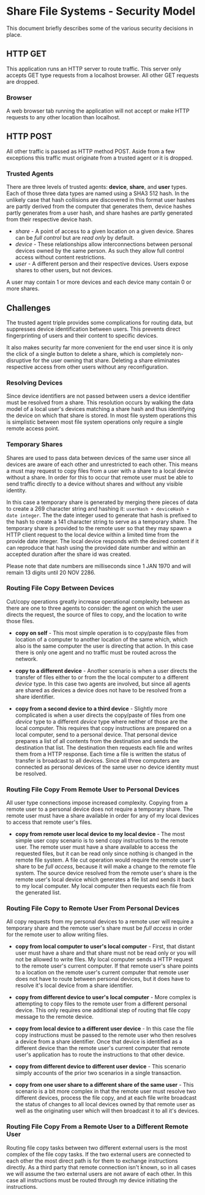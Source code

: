 <!-- documentation/security_model - Describes the application's security model. -->

# Share File Systems - Security Model
This document briefly describes some of the various security decisions in place.

## HTTP GET
This application runs an HTTP server to route traffic.  This server only accepts GET type requests from a localhost browser.  All other GET requests are dropped.

### Browser
A web browser tab running the application will not accept or make HTTP requests to any other location than localhost.

## HTTP POST
All other traffic is passed as HTTP method POST.  Aside from a few exceptions this traffic must originate from a trusted agent or it is dropped.

### Trusted Agents
There are three levels of trusted agents: **device**, **share**, and **user** types.  Each of those three data types are named using a SHA3 512 hash.  In the unlikely case that hash collisions are discovered in this format user hashes are partly derived from the computer that generates them, device hashes partly generates from a user hash, and share hashes are partly generated from their respective device hash.

* *share* - A point of access to a given location on a given device.  Shares can be *full control* but are *read only* by default.
* *device* - These relationships allow interconnections between personal devices owned by the same person.  As such they allow full control access without content restrictions.
* *user* - A different person and their respective devices.  Users expose shares to other users, but not devices.

A user may contain 1 or more devices and each device many contain 0 or more shares.

## Challenges
The trusted agent triple provides some complications for routing data, but suppresses device identification between users.  This prevents direct fingerprinting of users and their content to specific devices.

It also makes security far more convenient for the end user since it is only the click of a single button to delete a share, which is completely non-disruptive for the user owning that share.  Deleting a share eliminates respective access from other users without any reconfiguration.

### Resolving Devices
Since device identifiers are not passed between users a device identifier must be resolved from a share.  This resolution occurs by walking the data model of a local user's devices matching a share hash and thus identifying the device on which that share is stored.  In most file system operations this is simplistic between most file system operations only require a single remote access point.

### Temporary Shares
Shares are used to pass data between devices of the same user since all devices are aware of each other and unrestricted to each other.  This means a must may request to copy files from a user with a share to a local device without a share.  In order for this to occur that remote user must be able to send traffic directly to a device without shares and without any visible identity.

In this case a temporary share is generated by merging there pieces of data to create a 269 character string and hashing it: `userHash + deviceHash + date integer`.  The the date integer used to generate that hash is prefixed to the hash to create a 141 character string to serve as a temporary share.  The temporary share is provided to the remote user so that they may spawn a HTTP client request to the local device within a limited time from the provide date integer.  The local device responds with the desired content if it can reproduce that hash using the provided date number and within an accepted duration after the share id was created.

Please note that date numbers are milliseconds since 1 JAN 1970 and will remain 13 digits until 20 NOV 2286.

### Routing File Copy Between Devices
Cut/copy operations greatly increase operational complexity between as there are one to three agents to consider: the agent on which the user directs the request, the source of files to copy, and the location to write those files.  

* **copy on self** - This most simple operation is to copy/paste files from location of a computer to another location of the same which, which also is the same computer the user is directing that action.  In this case there is only one agent and no traffic must be routed across the network.

* **copy to a different device** - Another scenario is when a user directs the transfer of files either to or from the the local computer to a different *device* type.  In this case two agents are involved, but since all agents are shared as devices a device does not have to be resolved from a share identifier.

* **copy from a second device to a third device** - Slightly more complicated is when a user directs the copy/paste of files from one *device* type to a different *device* type where neither of those are the local computer.  This requires that copy instructions are prepared on a local computer, send to a personal device.  That personal device prepares a list of all contents from the destination and sends the destination that list.  The destination then requests each file and writes them from a HTTP response.  Each time a file is written the status of transfer is broadcast to all devices.  Since all three computers are connected as personal devices of the same user no device identity must be resolved.

### Routing File Copy From Remote User to Personal Devices
All user type connections impose increased complexity.  Copying from a remote user to a personal device does not require a temporary share.  The remote user must have a share available in order for any of my local devices to access that remote user's files.

* **copy from remote user local device to my local device** - The most simple user copy scenario is to send copy instructions to the remote user.  The remote user must have a share available to access the requested files, but it can be read only since nothing is changed in the remote file system.  A file cut operation would require the remote user's share to be *full access*, because it will make a change to the remote file system.  The source device resolved from the remote user's share is the remote user's local device which generates a file list and sends it back to my local computer.  My local computer then requests each file from the generated list.

### Routing File Copy to Remote User From Personal Devices
All copy requests from my personal devices to a remote user will require a temporary share and the remote user's share must be *full access* in order for the remote user to allow writing files.

* **copy from local computer to user's local computer** - First, that distant user must have a share and that share must not be read only or you will not be allowed to write files.  My local computer sends a HTTP request to the remote user's current computer.  If that remote user's share points to a location on the remote user's current computer that remote user does not have to route between personal devices, but it does have to resolve it's local device from a share identifier.

* **copy from different device to user's local computer** - More complex is attempting to copy files to the remote user from a different personal device.  This only requires one additional step of routing that file copy message to the remote device.

* **copy from local device to a different user device** - In this case the file copy instructions must be passed to the remote user who then resolves a device from a share identifier.  Once that device is identified as a different device than the remote user's current computer that remote user's application has to route the instructions to that other device.

* **copy from different device to different user device** - This scenario simply accounts of the prior two scenarios in a single transaction.

* **copy from one user share to a different share of the same user** - This scenario is a bit more complex in that the remote user must resolve two different devices, process the file copy, and at each file write broadcast the status of changes to all local devices owned by that remote user as well as the originating user which will then broadcast it to all it's devices.

### Routing File Copy From a Remote User to a Different Remote User
Routing file copy tasks between two different external users is the most complex of the file copy tasks.  If the two external users are connected to each other the most direct path is for them to exchange instructions directly.  As a third party that remote connection isn't known, so in all cases we will assume the two external users are not aware of each other.  In this case all instructions must be routed through my device initiating the instructions.